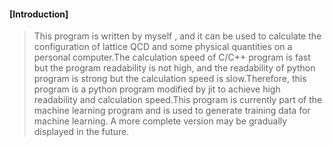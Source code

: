 #### [Introduction]
> This program is written by myself , and it can be used to calculate the configuration of lattice QCD and some physical quantities on a personal computer.The calculation speed of C/C++ program is fast but the program readability is not high, and the readability of python program is strong but the calculation speed is slow.Therefore, this program is a python program modified by jit to achieve high readability and calculation speed.This program is currently part of the machine learning program and is used to generate training data for machine learning. A more complete version may be gradually displayed in the future.
